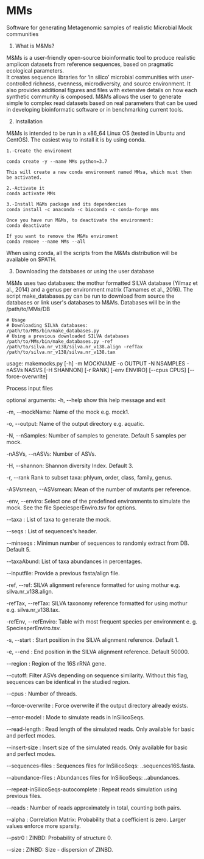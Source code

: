 # MMs
Software for generating Metagenomic samples of realistic Microbial Mock communities

1. What is M&Ms?  

M&Ms is a user-friendly open-source bioinformatic tool to produce realistic amplicon datasets from reference sequences, based on pragmatic ecological parameters.   
It creates sequence libraries for ‘in silico’ microbial communities with user-controlled richness, evenness, microdiversity, and source environment. It also provides additional figures and files with extensive details on how each synthetic community is composed.
M&Ms allows the user to generate simple to complex read datasets based on real parameters that can be used in developing bioinformatic software or in benchmarking current tools.  

2. Installation

M&Ms is intended to be run in a x86_64 Linux OS (tested in Ubuntu and CentOS). The easiest way to install it is by using conda.

    1.-Create the enviroment
    
    conda create -y --name MMs python=3.7

    This will create a new conda environment named MMsa, which must then be activated.

    2.-Activate it
    conda activate MMs

    3.-Install M&Ms package and its dependencies
    conda install -c anaconda -c bioconda -c conda-forge mms

    Once you have run M&Ms, to deactivate the environment:
    conda deactivate

    If you want to remove the M&Ms enviroment
    conda remove --name MMs --all

When using conda, all the scripts from the M&Ms distribution will be available on $PATH.


3. Downloading the databases or using the user database

M&Ms uses two databases: the mothur formatted SILVA database (Yilmaz et al., 2014) and a genus per environment matrix (Tamames et al., 2016). The script make_databases.py can be run to download from source the databases or link user's databases to M&Ms. 
Databases will be in the /path/to/MMs/DB
    
    # Usage
    # Downloading SILVA databases:
    /path/to/MMs/bin/make_databases.py
    # Using a previous downloaded SILVA databases
    /path/to/MMs/bin/make_databases.py -ref /path/to/silva.nr_v138/silva.nr_v138.align -refTax /path/to/silva.nr_v138/silva.nr_v138.tax







usage: makemocks.py [-h] -m MOCKNAME -o OUTPUT -N NSAMPLES -nASVs NASVS [-H SHANNON] [-r RANK] [-env ENVIRO] [--cpus CPUS] [--force-overwrite] 

Process input files

optional arguments:
  -h, --help            show this help message and exit    
  
  -m, --mockName: Name of the mock e.g. mock1.    
  
  -o, --output:     Name of the output directory e.g. aquatic.   
  
  -N, --nSamples: Number of samples to generate. Default 5 samples per mock.   
  
  -nASVs, --nASVs:   Number of ASVs.   
  
  -H, --shannon:   Shannon diversity Index. Default 3.    
  
  -r, --rank   Rank to subset taxa: phlyum, order, class, family, genus.    
  
  -ASVsmean, --ASVsmean: Mean of the number of mutants per reference.   
  
  -env, --enviro: Select one of the predefined environments to simulate the mock. See the file SpeciesperEnviro.tsv for options.    
  
  --taxa : List of taxa to generate the mock.    
  
  --seqs :  List of sequences's header.    
  
  --minseqs : Minimun number of sequences to randomly extract from DB. Default 5.    
  
  --taxaAbund: List of taxa abundances in percentages.    
  
  --inputfile: Provide a previous fasta/align file.    
  
  -ref, --ref: SILVA alignment reference formatted for using mothur e.g. silva.nr_v138.align.   
  
  -refTax, --refTax: SILVA taxonomy reference formatted for using mothur e.g. silva.nr_v138.tax.    
  
  -refEnv, --refEnviro: Table with most frequent species per environment e. g. SpeciesperEnviro.tsv.   
  
  -s, --start : Start position in the SILVA alignment reference. Default 1.    
  
  -e, --end : End position in the SILVA alignment reference. Default 50000.  
  
  --region : Region of the 16S rRNA gene.      
  
  --cutoff: Filter ASVs depending on sequence similarity. Without this flag, sequences can be identical in the studied region.    
  
  --cpus : Number of threads.    
  
  --force-overwrite : Force overwrite if the output directory already exists.  
  
  --error-model : Mode to simulate reads in InSilicoSeqs.    
  
  --read-length : Read length of the simulated reads. Only available for basic and perfect modes.   
  
  --insert-size : Insert size of the simulated reads. Only available for basic and perfect modes.   
  
  --sequences-files : Sequences files for InSilicoSeqs: <projectName><mockName>.<sampleName>.sequences16S.fasta.    
  
  --abundance-files : Abundances files for InSilicoSeqs: <projectName><mockName>.<sampleName>.abundances.    
  
  --repeat-inSilicoSeqs-autocomplete : Repeat reads simulation using previous files.   
  
  --reads : Number of reads approximately in total, counting both pairs.    
  
  --alpha : Correlation Matrix: Probability that a coefficient is zero. Larger values enforce more sparsity.    
  
  --pstr0 : ZINBD: Probability of structure 0.    
  
  --size : ZINBD: Size - dispersion of ZINBD.    
  

